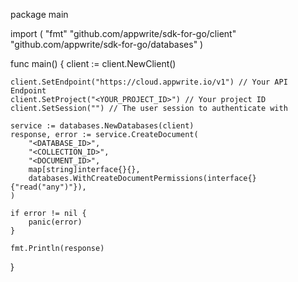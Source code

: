 package main

import (
    "fmt"
    "github.com/appwrite/sdk-for-go/client"
    "github.com/appwrite/sdk-for-go/databases"
)

func main() {
    client := client.NewClient()

    client.SetEndpoint("https://cloud.appwrite.io/v1") // Your API Endpoint
    client.SetProject("<YOUR_PROJECT_ID>") // Your project ID
    client.SetSession("") // The user session to authenticate with

    service := databases.NewDatabases(client)
    response, error := service.CreateDocument(
        "<DATABASE_ID>",
        "<COLLECTION_ID>",
        "<DOCUMENT_ID>",
        map[string]interface{}{},
        databases.WithCreateDocumentPermissions(interface{}{"read("any")"}),
    )

    if error != nil {
        panic(error)
    }

    fmt.Println(response)
}
